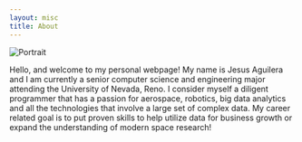 ```yaml
---
layout: misc
title: About
---
```


![Portrait](https://media-exp1.licdn.com/dms/image/C5603AQG4T3v-j33DCg/profile-displayphoto-shrink_800_800/0/1645065262365?e=1653523200&v=beta&t=7u_oQIWNfvb_cE_tXSE9_Q5RaUHIo6Y-1oFuyoS4Ahw)

Hello, and welcome to my personal webpage! My name is Jesus Aguilera and I am currently a senior computer science and engineering major attending the University of Nevada, Reno. I consider myself a diligent programmer that has a passion for aerospace, robotics, big data analytics and all the technologies that involve a large set of complex data. My career related goal is to put proven skills to help utilize data for business growth or expand the understanding of modern space research!